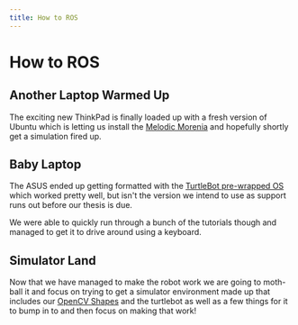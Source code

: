 ```yaml
---
title: How to ROS
---
```


# How to ROS

## Another Laptop Warmed Up

The exciting new ThinkPad is finally loaded up with a fresh version of Ubuntu which is letting us install the [Melodic Morenia](http://wiki.ros.org/melodic) and hopefully shortly get a simulation fired up.

## Baby Laptop

The ASUS ended up getting formatted with the [TurtleBot pre-wrapped OS](http://wiki.ros.org/turtlebot/Tutorials/indigo/Turtlebot%20Installation) which worked pretty well, but isn't the version we intend to use as support runs out before our thesis is due.

We were able to quickly run through a bunch of the tutorials though and managed to get it to drive around using a keyboard.

## Simulator Land

Now that we have managed to make the robot work we are going to moth-ball it and focus on trying to get a simulator environment made up that includes our [OpenCV Shapes](https://docs.opencv.org/3.1.0/d5/dae/tutorial_aruco_detection.html) and the turtlebot as well as a few things for it to bump in to and then focus on making that work!

